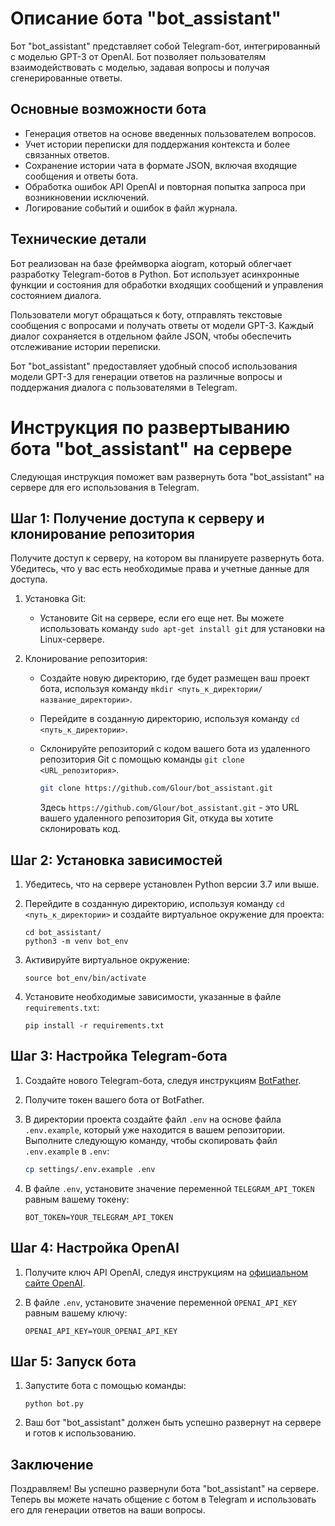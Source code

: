 # Описание бота "bot_assistant"

Бот "bot_assistant" представляет собой Telegram-бот, интегрированный с моделью GPT-3 от OpenAI. Бот позволяет
пользователям взаимодействовать с моделью, задавая вопросы и получая сгенерированные ответы.

## Основные возможности бота

- Генерация ответов на основе введенных пользователем вопросов.
- Учет истории переписки для поддержания контекста и более связанных ответов.
- Сохранение истории чата в формате JSON, включая входящие сообщения и ответы бота.
- Обработка ошибок API OpenAI и повторная попытка запроса при возникновении исключений.
- Логирование событий и ошибок в файл журнала.

## Технические детали

Бот реализован на базе фреймворка aiogram, который облегчает разработку Telegram-ботов в Python. Бот использует
асинхронные функции и состояния для обработки входящих сообщений и управления состоянием диалога.

Пользователи могут обращаться к боту, отправлять текстовые сообщения с вопросами и получать ответы от модели GPT-3.
Каждый диалог сохраняется в отдельном файле JSON, чтобы обеспечить отслеживание истории переписки.

Бот "bot_assistant" предоставляет удобный способ использования модели GPT-3 для генерации ответов на различные вопросы и
поддержания диалога с пользователями в Telegram.



# Инструкция по развертыванию бота "bot_assistant" на сервере

Следующая инструкция поможет вам развернуть бота "bot_assistant" на сервере для его использования в Telegram.

## Шаг 1: Получение доступа к серверу и клонирование репозитория 

Получите доступ к серверу, на котором вы планируете развернуть бота. Убедитесь, что у вас есть необходимые права и
учетные данные для доступа.

1. Установка Git:
   - Установите Git на сервере, если его еще нет. Вы можете использовать команду `sudo apt-get install git` для установки на Linux-сервере.

2. Клонирование репозитория:
   - Создайте новую директорию, где будет размещен ваш проект бота, используя команду `mkdir <путь_к_директории/название_директории>`.
   - Перейдите в созданную директорию, используя команду `cd <путь_к_директории>`.
   - Склонируйте репозиторий с кодом вашего бота из удаленного репозитория Git с помощью команды `git clone <URL_репозитория>`.

     ```bash
     git clone https://github.com/Glour/bot_assistant.git
     ```

     Здесь `https://github.com/Glour/bot_assistant.git` - это URL вашего удаленного репозитория Git, откуда вы хотите склонировать код.

## Шаг 2: Установка зависимостей

1. Убедитесь, что на сервере установлен Python версии 3.7 или выше.

2. Перейдите в созданную директорию, используя команду `cd <путь_к_директории>` и создайте виртуальное окружение для проекта:
   
   ```
   cd bot_assistant/
   python3 -m venv bot_env
   ```

3. Активируйте виртуальное окружение:

   ```
   source bot_env/bin/activate
   ```

4. Установите необходимые зависимости, указанные в файле `requirements.txt`:

   ```
   pip install -r requirements.txt
   ```

## Шаг 3: Настройка Telegram-бота

1. Создайте нового Telegram-бота, следуя инструкциям [BotFather](https://core.telegram.org/bots#botfather).

2. Получите токен вашего бота от BotFather.

3. В директории проекта создайте файл `.env` на основе файла `.env.example`, который уже находится в вашем репозитории. Выполните следующую команду, чтобы скопировать файл `.env.example` в `.env`:

     ```bash
     cp settings/.env.example .env
     ```

4. В файле `.env`, установите значение переменной `TELEGRAM_API_TOKEN` равным вашему токену:

   ```
   BOT_TOKEN=YOUR_TELEGRAM_API_TOKEN
   ```

## Шаг 4: Настройка OpenAI

1. Получите ключ API OpenAI, следуя инструкциям на [официальном сайте OpenAI](https://www.openai.com/).

2. В файле `.env`, установите значение переменной `OPENAI_API_KEY` равным вашему ключу:

   ```
   OPENAI_API_KEY=YOUR_OPENAI_API_KEY
   ```

## Шаг 5: Запуск бота

1. Запустите бота с помощью команды:

   ```
   python bot.py
   ```

2. Ваш бот "bot_assistant" должен быть успешно развернут на сервере и готов к использованию.

## Заключение

Поздравляем! Вы успешно развернули бота "bot_assistant" на сервере. Теперь вы можете начать общение с ботом в Telegram
и использовать его для генерации ответов на ваши вопросы.
